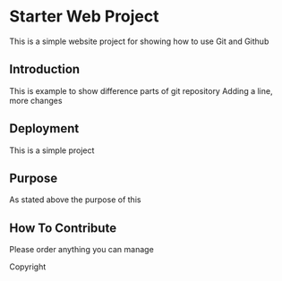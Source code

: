 # Starter Web Project
This is a simple website project for showing how to use Git and Github
## Introduction
This is example to show difference parts of git repository
Adding a line, more changes
## Deployment
This is a simple project
## Purpose
As stated above the purpose of this
## How To Contribute
Please order  anything you  can manage

Copyright

